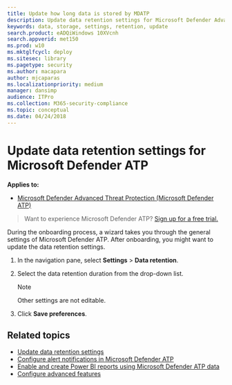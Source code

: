 ```yaml
---
title: Update how long data is stored by MDATP
description: Update data retention settings for Microsoft Defender Advanced Threat Protection (MDATP) by selecting between 30 days to 180 days.
keywords: data, storage, settings, retention, update
search.product: eADQiWindows 10XVcnh
search.appverid: met150
ms.prod: w10
ms.mktglfcycl: deploy
ms.sitesec: library
ms.pagetype: security
ms.author: macapara
author: mjcaparas
ms.localizationpriority: medium
manager: dansimp
audience: ITPro
ms.collection: M365-security-compliance 
ms.topic: conceptual
ms.date: 04/24/2018
---
```

# Update data retention settings for Microsoft Defender ATP 

**Applies to:**


- [Microsoft Defender Advanced Threat Protection (Microsoft Defender ATP)](https://go.microsoft.com/fwlink/p/?linkid=2069559)



>Want to experience Microsoft Defender ATP? [Sign up for a free trial.](https://www.microsoft.com/microsoft-365/windows/microsoft-defender-atp?ocid=docs-wdatp-gensettings-abovefoldlink)

During the onboarding process, a wizard takes you through the general settings of Microsoft Defender ATP. After onboarding, you might want to update the data retention settings.

1. In the navigation pane, select **Settings** > **Data retention**.

2. Select the data retention duration from the drop-down list.

    > [!NOTE]
    > Other settings are not editable.

3. Click **Save preferences**.


## Related topics
- [Update data retention settings](data-retention-settings.md)
- [Configure alert notifications in Microsoft Defender ATP](configure-email-notifications.md)
- [Enable and create Power BI reports using Microsoft Defender ATP data](powerbi-reports.md)
- [Configure advanced features](advanced-features.md)
